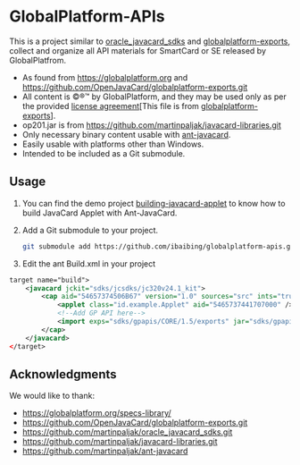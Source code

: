 # GlobalPlatform-APIs
This is a project similar to [oracle_javacard_sdks](https://github.com/martinpaljak/oracle_javacard_sdks.git) and [globalplatform-exports](https://github.com/OpenJavaCard/globalplatform-exports.git), collect and organize all API materials for SmartCard or SE released by GlobalPlatfrom.

- As found from https://globalplatform.org and https://github.com/OpenJavaCard/globalplatform-exports.git
- All content is &copy;&reg;&trade; by GlobalPlatform, and they may be used only as per the provided [license agreement](GP-Specification-License-Agreement.pdf)[This file is from [globalplatform-exports](https://github.com/OpenJavaCard/globalplatform-exports.git)].
- op201.jar is from https://github.com/martinpaljak/javacard-libraries.git
- Only necessary binary content usable with [ant-javacard](https://github.com/martinpaljak/ant-javacard).
- Easily usable with platforms other than Windows.
- Intended to be included as a Git submodule.



## Usage

1. You can find the demo project [building-javacard-applet](https://github.com/ibaibing/building-javacard-applet.git) to know how to build JavaCard Applet with Ant-JavaCard.

1. Add a Git submodule to your project.

   ```bash
   git submodule add https://github.com/ibaibing/globalplatform-apis.git sdks/gpapis
   ```

1. Edit the ant Build.xml in your project
```xml
target name="build">
    <javacard jckit="sdks/jcsdks/jc320v24.1_kit">
        <cap aid="54657374506B67" version="1.0" sources="src" ints="true" strip="true" debug="true" verify="true">
            <applet class="id.example.Applet" aid="5465737441707000" />
            <!--Add GP API here-->
            <import exps="sdks/gpapis/CORE/1.5/exports" jar="sdks/gpapis/CORE/1.5/gpapi-globalplatform.jar"/>
        </cap>
    </javacard>
</target>
```

## Acknowledgments

We would like to thank:

- https://globalplatform.org/specs-library/
- https://github.com/OpenJavaCard/globalplatform-exports.git
- https://github.com/martinpaljak/oracle_javacard_sdks.git
- https://github.com/martinpaljak/javacard-libraries.git
- https://github.com/martinpaljak/ant-javacard
